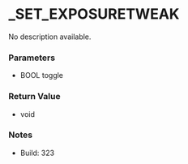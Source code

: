 # _SET_EXPOSURETWEAK

No description available.

### Parameters
* BOOL toggle

### Return Value
* void

### Notes
* Build: 323

